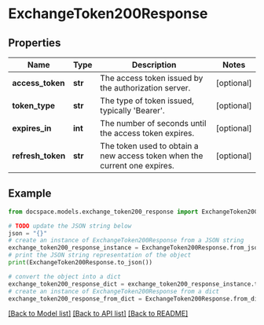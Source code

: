 # ExchangeToken200Response


## Properties

Name | Type | Description | Notes
------------ | ------------- | ------------- | -------------
**access_token** | **str** | The access token issued by the authorization server. | [optional] 
**token_type** | **str** | The type of token issued, typically &#39;Bearer&#39;. | [optional] 
**expires_in** | **int** | The number of seconds until the access token expires. | [optional] 
**refresh_token** | **str** | The token used to obtain a new access token when the current one expires. | [optional] 

## Example

```python
from docspace.models.exchange_token200_response import ExchangeToken200Response

# TODO update the JSON string below
json = "{}"
# create an instance of ExchangeToken200Response from a JSON string
exchange_token200_response_instance = ExchangeToken200Response.from_json(json)
# print the JSON string representation of the object
print(ExchangeToken200Response.to_json())

# convert the object into a dict
exchange_token200_response_dict = exchange_token200_response_instance.to_dict()
# create an instance of ExchangeToken200Response from a dict
exchange_token200_response_from_dict = ExchangeToken200Response.from_dict(exchange_token200_response_dict)
```
[[Back to Model list]](../README.md#documentation-for-models) [[Back to API list]](../README.md#documentation-for-api-endpoints) [[Back to README]](../README.md)


